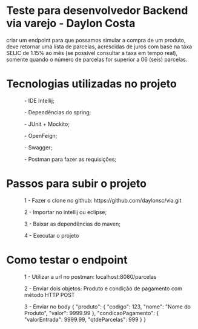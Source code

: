 # Teste para desenvolvedor Backend via varejo - Daylon Costa
criar um endpoint para que possamos simular a compra de um produto, deve retornar uma lista de parcelas, 
acrescidas de juros com base na taxa SELIC de 1.15% ao mês (se possível consultar a taxa em tempo real), 
somente quando o número de parcelas for superior a 06 (seis) parcelas.
# Tecnologias utilizadas no projeto
<ul>
<ol>- IDE Intellij;</ol>
<ol>- Dependências do spring;</ol>
<ol>- JUnit + Mockito;</ol>
<ol>- OpenFeign;</ol>
<ol>- Swagger;</ol>
<ol>- Postman para fazer as requisições;</ol>
</ul>

# Passos para subir o projeto
<ul>
<ol>1 - Fazer o clone no github: https://github.com/daylonsc/via.git</ol>
<ol>2 - Importar no intellij ou eclipse;</ol>
<ol>3 - Baixar as dependências do maven;</ol>
<ol>4 - Executar o projeto</ol>
</ul>

# Como testar o endpoint
<ul>
<ol>1 - Utilizar a url no postman: localhost:8080/parcelas</ol>
<ol>2 - Enviar dois objetos: Produto e condição de pagamento com método HTTP POST</ol>
<ol>3 - Enviar no body { "produto": { "codigo": 123, "nome": "Nome do Produto", "valor": 9999.99 }, "condicaoPagamento": { "valorEntrada": 9999.99, "qtdeParcelas": 999 } }</ol>
</ul>



